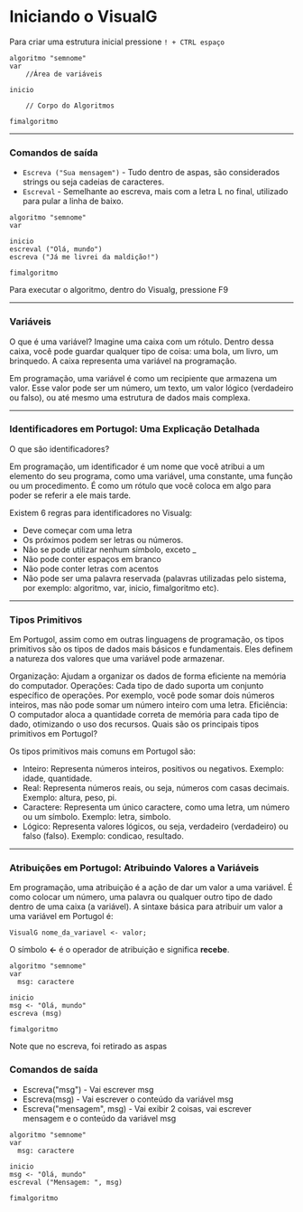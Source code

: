 # Iniciando o VisualG

Para criar uma estrutura inicial pressione `! + CTRL espaço `

```VisualG
algoritmo "semnome"
var
    //Área de variáveis

inicio

    // Corpo do Algoritmos

fimalgoritmo
``` 
---

### Comandos de saída 

- `Escreva ("Sua mensagem")` - Tudo dentro de aspas, são considerados strings ou seja cadeias de caracteres.
- `Escreval` - Semelhante ao escreva, mais com a letra L no final, utilizado para pular a linha de baixo.

``` VisualG
algoritmo "semnome"
var

inicio
escreval ("Olá, mundo")
escreva ("Já me livrei da maldição!")

fimalgoritmo
```
Para executar o algoritmo, dentro do Visualg, pressione F9

---

### Variáveis

O que é uma variável?
Imagine uma caixa com um rótulo. Dentro dessa caixa, você pode guardar qualquer tipo de coisa: uma bola, um livro, um brinquedo. A caixa representa uma variável na programação.

Em programação, uma variável é como um recipiente que armazena um valor. Esse valor pode ser um número, um texto, um valor lógico (verdadeiro ou falso), ou até mesmo uma estrutura de dados mais complexa.

---

### Identificadores em Portugol: Uma Explicação Detalhada

O que são identificadores?

Em programação, um identificador é um nome que você atribui a um elemento do seu programa, como uma variável, uma constante, uma função ou um procedimento. É como um rótulo que você coloca em algo para poder se referir a ele mais tarde.

Existem 6 regras para identificadores no Visualg:

* Deve começar com uma letra
* Os próximos podem ser letras ou números.
* Não se pode utilizar nenhum símbolo, exceto _
* Não pode conter espaços em branco
* Não pode conter letras com acentos
* Não pode ser uma palavra reservada (palavras utilizadas pelo sistema, por exemplo: algoritmo, var, inicio, fimalgoritmo etc).

---

### Tipos Primitivos

Em Portugol, assim como em outras linguagens de programação, os tipos primitivos são os tipos de dados mais básicos e fundamentais. Eles definem a natureza dos valores que uma variável pode armazenar.

Organização: Ajudam a organizar os dados de forma eficiente na memória do computador.
Operações: Cada tipo de dado suporta um conjunto específico de operações. Por exemplo, você pode somar dois números inteiros, mas não pode somar um número inteiro com uma letra.
Eficiência: O computador aloca a quantidade correta de memória para cada tipo de dado, otimizando o uso dos recursos.
Quais são os principais tipos primitivos em Portugol?

Os tipos primitivos mais comuns em Portugol são:

* Inteiro: Representa números inteiros, positivos ou negativos. Exemplo: idade, quantidade.
* Real: Representa números reais, ou seja, números com casas decimais. Exemplo: altura, peso, pi.
* Caractere: Representa um único caractere, como uma letra, um número ou um símbolo. Exemplo: letra, simbolo.
* Lógico: Representa valores lógicos, ou seja, verdadeiro (verdadeiro) ou falso (falso). Exemplo: condicao, resultado.

---

### Atribuições em Portugol: Atribuindo Valores a Variáveis

Em programação, uma atribuição é a ação de dar um valor a uma variável. É como colocar um número, uma palavra ou qualquer outro tipo de dado dentro de uma caixa (a variável).
A sintaxe básica para atribuir um valor a uma variável em Portugol é:

`VisualG nome_da_variavel <- valor;`

O símbolo **<-** é o operador de atribuição e significa **recebe**.

``` VisualG
algoritmo "semnome"
var
  msg: caractere

inicio
msg <- "Olá, mundo"
escreva (msg)

fimalgoritmo
``` 
Note que no escreva, foi retirado as aspas

### Comandos de saída

* Escreva("msg") - Vai escrever msg
* Escreva(msg) - Vai escrever o conteúdo da variável msg
* Escreva("mensagem", msg) - Vai exibir 2 coisas, vai escrever mensagem e o conteúdo da variável msg

```VisualG
algoritmo "semnome"
var
  msg: caractere

inicio
msg <- "Olá, mundo"
escreval ("Mensagem: ", msg)

fimalgoritmo
```